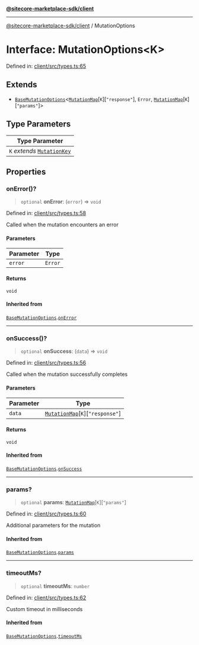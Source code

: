 [**@sitecore-marketplace-sdk/client**](../README.md)

***

[@sitecore-marketplace-sdk/client](../README.md) / MutationOptions

# Interface: MutationOptions\<K\>

Defined in: [client/src/types.ts:65](https://github.com/Sitecore/sitecore-marketplace-sdk/blob/a90ac03b493793ea5a7d42ef9fc0d2eccdf4f1fb/packages/client/src/types.ts#L65)

## Extends

- [`BaseMutationOptions`](BaseMutationOptions.md)\<[`MutationMap`](MutationMap.md)\[`K`\]\[`"response"`\], `Error`, [`MutationMap`](MutationMap.md)\[`K`\]\[`"params"`\]\>

## Type Parameters

| Type Parameter |
| ------ |
| `K` *extends* [`MutationKey`](../type-aliases/MutationKey.md) |

## Properties

### onError()?

> `optional` **onError**: (`error`) => `void`

Defined in: [client/src/types.ts:58](https://github.com/Sitecore/sitecore-marketplace-sdk/blob/a90ac03b493793ea5a7d42ef9fc0d2eccdf4f1fb/packages/client/src/types.ts#L58)

Called when the mutation encounters an error

#### Parameters

| Parameter | Type |
| ------ | ------ |
| `error` | `Error` |

#### Returns

`void`

#### Inherited from

[`BaseMutationOptions`](BaseMutationOptions.md).[`onError`](BaseMutationOptions.md#onerror)

***

### onSuccess()?

> `optional` **onSuccess**: (`data`) => `void`

Defined in: [client/src/types.ts:56](https://github.com/Sitecore/sitecore-marketplace-sdk/blob/a90ac03b493793ea5a7d42ef9fc0d2eccdf4f1fb/packages/client/src/types.ts#L56)

Called when the mutation successfully completes

#### Parameters

| Parameter | Type |
| ------ | ------ |
| `data` | [`MutationMap`](MutationMap.md)\[`K`\]\[`"response"`\] |

#### Returns

`void`

#### Inherited from

[`BaseMutationOptions`](BaseMutationOptions.md).[`onSuccess`](BaseMutationOptions.md#onsuccess)

***

### params?

> `optional` **params**: [`MutationMap`](MutationMap.md)\[`K`\]\[`"params"`\]

Defined in: [client/src/types.ts:60](https://github.com/Sitecore/sitecore-marketplace-sdk/blob/a90ac03b493793ea5a7d42ef9fc0d2eccdf4f1fb/packages/client/src/types.ts#L60)

Additional parameters for the mutation

#### Inherited from

[`BaseMutationOptions`](BaseMutationOptions.md).[`params`](BaseMutationOptions.md#params)

***

### timeoutMs?

> `optional` **timeoutMs**: `number`

Defined in: [client/src/types.ts:62](https://github.com/Sitecore/sitecore-marketplace-sdk/blob/a90ac03b493793ea5a7d42ef9fc0d2eccdf4f1fb/packages/client/src/types.ts#L62)

Custom timeout in milliseconds

#### Inherited from

[`BaseMutationOptions`](BaseMutationOptions.md).[`timeoutMs`](BaseMutationOptions.md#timeoutms)

